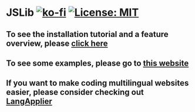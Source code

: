 # JSLib   [![ko-fi](https://www.ko-fi.com/img/donate_sm.png)](http://sv443.net/ko-fi) [![License: MIT](https://img.shields.io/badge/License-MIT-blue.svg)](https://opensource.org/licenses/MIT) 

## To see the installation tutorial and a feature overview, please <a href="https://github.com/Sv443/JSLib/wiki">click here</a>
## To see some examples, please go to <a href="https://sv443.github.io/JSLib/demo.html">this website</a>
## If you want to make coding multilingual websites easier, please consider checking out <a href="https://github.com/Sv443/LangApplier">LangApplier</a>
